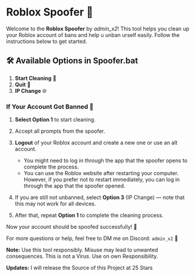 # Roblox Spoofer 🚀

Welcome to the **Roblox Spoofer** by *admin_x2*! This tool helps you clean up your Roblox account of bans and help u unban urself easily. Follow the instructions below to get started.

## 🛠️ Available Options in Spoofer.bat

1. **Start Cleaning** 🧹
2. **Quit** 🚪
3. **IP Change** 🌐


### If Your Account Got Banned 🚫

1. **Select Option 1** to start cleaning. 
2. Accept all prompts from the spoofer.
3. **Logout** of your Roblox account and create a new one or use an alt account. 

   - You might need to log in through the app that the spoofer opens to complete the process.
   - You can use the Roblox website after restarting your computer. However, if you prefer not to restart immediately, you can log in through the app that the spoofer opened.

4. If you are still not unbanned, select **Option 3** (IP Change) — note that this may not work for all devices.
5. After that, repeat **Option 1** to complete the cleaning process.

Now your account should be spoofed successfully! 🎉

For more questions or help, feel free to DM me on Discord: `admin_x2` 💬


**Note:** Use this tool responsibly. Misuse may lead to unwanted consequences. This is not a Virus. Use on own Responsibility.

**Updates:** I will release the Source of this Project at 25 Stars
